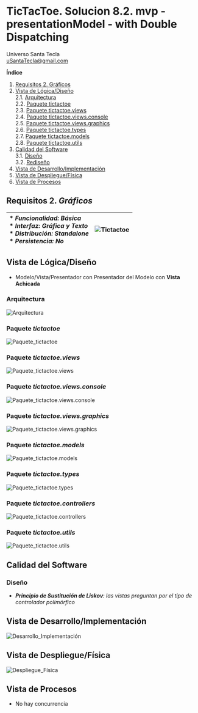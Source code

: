 # TicTacToe. Solucion 8.2. mvp - presentationModel - with Double Dispatching
Universo Santa Tecla  
[uSantaTecla@gmail.com](mailto:uSantaTecla@gmail.com)

**Índice**
1. [Requisitos 2. Gráficos](#requisitos-2-gráficos)
2. [Vista de Lógica/Diseño](#vista-de-lógicadiseño)  
   2.1. [Arquitectura](#arquitectura)  
   2.2. [Paquete tictactoe](#paquete-tictactoe)  
   2.3. [Paquete tictactoe.views](#paquete-tictactoeviews)  
   2.4. [Paquete tictactoe.views.console](#paquete-tictactoeviewsconsole)  
   2.5. [Paquete tictactoe.views.graphics](#paquete-tictactoeviewsgraphics)  
   2.6. [Paquete tictactoe.types](#paquete-tictactoetypes)  
   2.7. [Paquete tictactoe.models](#paquete-tictactoemodels)  
   2.8. [Paquete tictactoe.utils](#paquete-tictactoeutils)
3. [Calidad del Software](#calidad-del-software)  
   3.1. [Diseño](#diseño)  
   3.2. [Rediseño](#rediseño)
4. [Vista de Desarrollo/Implementación](#vista-de-desarrolloimplementación)
5. [Vista de Despliegue/Física](#vista-de-desplieguefísica)
6. [Vista de Procesos](#vista-de-procesos)

## Requisitos 2. *Gráficos*

| * _Funcionalidad: **Básica**_ <br/> * _Interfaz: **Gráfica y Texto**_ <br/> * _Distribución: **Standalone**_ <br/> * _Persistencia: **No**_  | ![Tictactoe](docs/images/tictactoe.png) |  
| :------- | :------: |

## Vista de Lógica/Diseño
- Modelo/Vista/Presentador con Presentador del Modelo con **Vista Achicada**

### Arquitectura

![Arquitectura](./docs/diagrams/out/arquitectura/arquitectura.svg)

### Paquete *tictactoe*

![Paquete_tictactoe](./docs/diagrams/out/paquetes/paqueteTicTacToe.svg)

### Paquete *tictactoe.views*

![Paquete_tictactoe.views](./docs/diagrams/out/paquetes/paqueteTicTacToeViews.svg)

### Paquete *tictactoe.views.console*

![Paquete_tictactoe.views.console](./docs/diagrams/out/paquetes/paqueteTicTacToeViewsConsole.svg)

### Paquete *tictactoe.views.graphics*

![Paquete_tictactoe.views.graphics](./docs/diagrams/out/paquetes/paqueteTicTacToeViewsGraphics.svg)

### Paquete *tictactoe.models*

![Paquete_tictactoe.models](./docs/diagrams/out/paquetes/paqueteTicTacToeModels.svg)

### Paquete *tictactoe.types*

![Paquete_tictactoe.types](./docs/diagrams/out/paquetes/paqueteTypes.svg)

### Paquete *tictactoe.controllers*

![Paquete_tictactoe.controllers](./docs/diagrams/out/paquetes/paqueteTicTacToeControllers.svg)

### Paquete *tictactoe.utils*

![Paquete_tictactoe.utils](./docs/diagrams/out/paquetes/paqueteUtils.svg)

## Calidad del Software

### Diseño

- ***Principio de Sustitución de Liskov**: las vistas preguntan por el tipo de controlador polimórfico*  

## Vista de Desarrollo/Implementación

![Desarrollo_Implementación](./docs/diagrams/out/vistas/desarrolloImplementacion.svg)

## Vista de Despliegue/Física

![Despliegue_Física](./docs/diagrams/out/vistas/despliegueFisica.svg)

## Vista de Procesos
- No hay concurrencia
